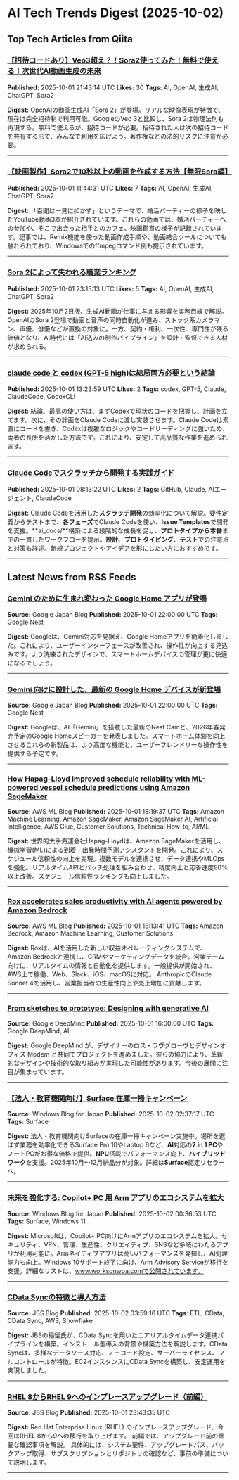 # AI Tech Trends Digest (2025-10-02)


## Top Tech Articles from Qiita


### [【招待コードあり】Veo3超え？！Sora2使ってみた！無料で使える！次世代AI動画生成の未来](https://qiita.com/nanato12/items/d199738dde6ae616ed1c)
**Published:** 2025-10-01 21:43:14 UTC
**Likes:** 30
**Tags:** AI, OpenAI, 生成AI, ChatGPT, Sora2

**Digest:**
OpenAIの動画生成AI「Sora 2」が登場。リアルな映像表現が特徴で、現在は完全招待制で利用可能。GoogleのVeo 3と比較し、Sora 2は物理法則も再現する。無料で使えるが、招待コードが必要。招待された人は次の招待コードを共有する形で、みんなで利用を広げよう。著作権などの法的リスクに注意が必要。

---

### [【映画製作】Sora2で10秒以上の動画を作成する方法【無限Sora編】](https://qiita.com/7mpy/items/779d0b6bec99bc6bc281)
**Published:** 2025-10-01 11:44:31 UTC
**Likes:** 7
**Tags:** AI, OpenAI, 生成AI, ChatGPT, Sora2

**Digest:**
「百聞は一見に如かず」というテーマで、婚活パーティーの様子を映したYouTube動画3本が紹介されています。これらの動画では、婚活パーティーへの参加や、そこで出会った相手とのカフェ、映画鑑賞の様子が記録されています。記事では、Remix機能を使った動画作成手順や、動画結合ツールについても触れられており、Windowsでのffmpegコマンド例も提示されています。

---

### [Sora 2によって失われる職業ランキング](https://qiita.com/7mpy/items/10768c5c719d7af8a490)
**Published:** 2025-10-01 23:15:13 UTC
**Likes:** 5
**Tags:** AI, OpenAI, 生成AI, ChatGPT, Sora2

**Digest:**
2025年10月2日版、生成AI動画が仕事に与える影響を実務目線で解説。OpenAIのSora 2登場で動画と音声の同時自動化が進み、ストック系カメラマン、声優、俳優などが置換の対象に。一方、契約・権利、一次性、専門性が残る価値となり、AI時代には「AI込みの制作パイプライン」を設計・監督できる人材が求められる。

---

### [claude code と codex (GPT-5 high)は結局両方必要という結論](https://qiita.com/peka2/items/02749f8e77f065341920)
**Published:** 2025-10-01 13:23:59 UTC
**Likes:** 2
**Tags:** codex, GPT-5, Claude, ClaudeCode, CodexCLI

**Digest:**
結論、最高の使い方は、まずCodexで現状のコードを把握し、計画を立てます。次に、その計画をClaude Codeに渡し実装させます。Claude Codeは素直にコードを書き、Codexは複雑なロジックやコードリーディングに強いため、両者の長所を活かした方法です。これにより、安定して高品質な作業を進められます。

---

### [Claude Codeでスクラッチから開発する実践ガイド](https://qiita.com/kiyotaman/items/1646c6b764f030d08238)
**Published:** 2025-10-01 08:13:22 UTC
**Likes:** 2
**Tags:** GitHub, Claude, AIエージェント, ClaudeCode

**Digest:**
Claude Codeを活用した**スクラッチ開発**の効率化について解説。要件定義からテストまで、**各フェーズ**でClaude Codeを使い、**Issue Templates**で開発を支援。**ai_docs/**構築による段階的な成長を促し、**プロトタイプから本番**までの一貫したワークフローを提示。**設計**、**プロトタイピング**、**テスト**での注意点と対策も詳述。新規プロジェクトやアイデアを形にしたい方におすすめです。

---

## Latest News from RSS Feeds


### [Gemini のために生まれ変わった Google Home アプリが登場](https://blog.google/intl/ja-jp/products/devices-services/google-home-app-gemini-redesign/)
**Source:** Google Japan Blog
**Published:** 2025-10-01 22:00:00 UTC
**Tags:** Google Nest

**Digest:**
Googleは、Gemini対応を見据え、Google Homeアプリを簡素化しました。これにより、ユーザーインターフェースが改善され、操作性が向上する見込みです。より洗練されたデザインで、スマートホームデバイスの管理が更に快適になるでしょう。

---

### [Gemini 向けに設計した、最新の Google Home デバイスが新登場](https://blog.google/intl/ja-jp/products/devices-services/new-nest-cams-home-speaker/)
**Source:** Google Japan Blog
**Published:** 2025-10-01 22:00:00 UTC
**Tags:** Google Nest

**Digest:**
Googleは、AI「Gemini」を搭載した最新のNest Camと、2026年春発売予定のGoogle Homeスピーカーを発表しました。スマートホーム体験を向上させるこれらの新製品は、より高度な機能と、ユーザーフレンドリーな操作性を提供する予定です。

---

### [How Hapag-Lloyd improved schedule reliability with ML-powered vessel schedule predictions using Amazon SageMaker](https://aws.amazon.com/blogs/machine-learning/how-hapag-lloyd-improved-schedule-reliability-with-ml-powered-vessel-schedule-predictions-using-amazon-sagemaker/)
**Source:** AWS ML Blog
**Published:** 2025-10-01 18:19:37 UTC
**Tags:** Amazon Machine Learning, Amazon SageMaker, Amazon SageMaker AI, Artificial Intelligence, AWS Glue, Customer Solutions, Technical How-to, AI/ML

**Digest:**
世界的大手海運会社Hapag-Lloydは、Amazon SageMakerを活用し、機械学習(ML)による到着・出発時間予測アシスタントを開発。これにより、スケジュール信頼性の向上を実現。複数モデルを連携させ、データ連携やMLOpsを強化。リアルタイムAPIとバッチ処理を組み合わせ、精度向上と応答速度80%以上改善。スケジュール信頼性ランキングも向上しました。

---

### [Rox accelerates sales productivity with AI agents powered by Amazon Bedrock](https://aws.amazon.com/blogs/machine-learning/rox-accelerates-sales-productivity-with-ai-agents-powered-by-amazon-bedrock/)
**Source:** AWS ML Blog
**Published:** 2025-10-01 18:13:41 UTC
**Tags:** Amazon Bedrock, Amazon Machine Learning, Customer Solutions

**Digest:**
Roxは、AIを活用した新しい収益オペレーティングシステムで、Amazon Bedrockと連携し、CRMやマーケティングデータを統合。営業チーム向けに、リアルタイムの情報と自動化を提供します。一般提供が開始され、AWS上で稼働、Web、Slack、iOS、macOSに対応。 AnthropicのClaude Sonnet 4を活用し、営業担当者の生産性向上や売上増加に貢献します。

---

### [From sketches to prototype: Designing with generative AI](https://blog.google/technology/google-deepmind/ross-lovegrove-design/)
**Source:** Google DeepMind
**Published:** 2025-10-01 16:00:00 UTC
**Tags:** Google DeepMind, AI

**Digest:**
Google DeepMind が、デザイナーのロス・ラヴグローヴとデザインオフィス Modem と共同でプロジェクトを進めました。彼らの協力により、革新的なデザインや技術的な取り組みが実現した可能性があります。今後の展開に注目が集まっています。

---

### [【法人・教育機関向け】Surface 在庫一掃キャンペーン](https://blogs.windows.com/japan/2025/10/02/surface-stock-clearance-campaign-2/)
**Source:** Windows Blog for Japan
**Published:** 2025-10-02 02:37:17 UTC
**Tags:** Surface

**Digest:**
法人・教育機関向けSurfaceの在庫一掃キャンペーン実施中。場所を選ばず業務を効率化できるSurface Pro 10やLaptop 6など、**AI**対応の**2 in 1 PC**やノートPCがお得な価格で提供。**NPU**搭載でパフォーマンス向上、**ハイブリッドワーク**を支援。2025年10月～12月納品分が対象。詳細は**Surface**認定リセラーへ。

---

### [未来を強化する: Copilot+ PC 用 Arm アプリのエコシステムを拡大](https://blogs.windows.com/japan/2025/10/02/empowering-the-future-the-expanding-arm-app-ecosystem-for-copilot-pcs/)
**Source:** Windows Blog for Japan
**Published:** 2025-10-02 00:36:53 UTC
**Tags:** Surface, Windows 11

**Digest:**
Microsoftは、Copilot+ PC向けにArmアプリのエコシステムを拡大。セキュリティ、VPN、管理、生産性、クリエイティブ、SNSなど多岐にわたるアプリが利用可能に。Armネイティブアプリは高いパフォーマンスを発揮し、AI処理能力も向上。Windows 10サポート終了に向け、Arm Advisory Serviceが移行を支援。詳細なリストは、www.worksonwoa.comで公開されています。

---

### [CData Syncの特徴と導入方法](https://blog.jbs.co.jp/entry/2025/10/02/125916)
**Source:** JBS Blog
**Published:** 2025-10-02 03:59:16 UTC
**Tags:** ETL, CData, CData Sync, AWS, Snowflake

**Digest:**
JBSの稲留氏が、CData Syncを用いたニアリアルタイムデータ連携パイプラインを構築。インストール型導入の背景や構築方法を解説します。CData Syncは、多様なデータソース対応、ノーコード設定、サーバーライセンス、フルコントロールが特徴。EC2インスタンスにCData Syncを構築し、安定運用を実現しました。

---

### [RHEL 8からRHEL 9へのインプレースアップグレード（前編）](https://blog.jbs.co.jp/entry/2025/10/02/084335)
**Source:** JBS Blog
**Published:** 2025-10-01 23:43:35 UTC

**Digest:**
Red Hat Enterprise Linux (RHEL) のインプレースアップグレード、今回はRHEL 8から9への移行を取り上げます。 前編では、アップグレード前の重要な確認事項を解説。 具体的には、システム要件、アップグレードパス、バックアップ取得、サブスクリプションとリポジトリの確認など、事前の準備について説明します。

---